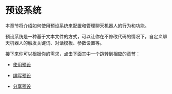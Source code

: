 # 预设系统

本章节将介绍如何使用预设系统来配置和管理聊天机器人的行为和功能。

预设系统是一种基于文本文件的方式，可以让你在不修改代码的情况下，自定义聊天机器人的触发关键词、对话模板、参数设置等。

接下来你可以根据你的需求，点击下面其中一个跳转到相应的章节：

- [使用预设](./switch-preset.md)

- [编写预设](./write-preset.md)

- [分享预设](./share-preset.md)
